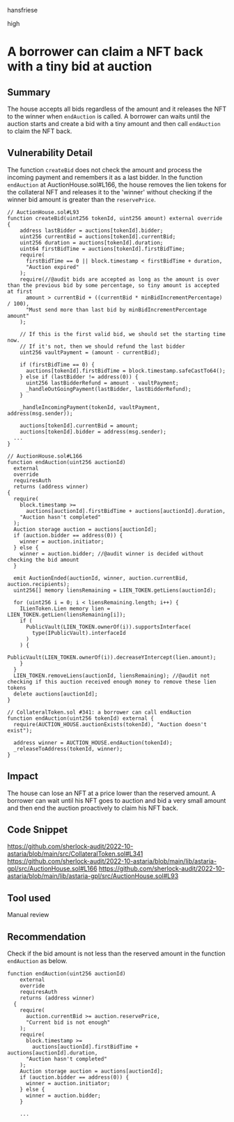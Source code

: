 hansfriese

high

# A borrower can claim a NFT back with a tiny bid at auction

## Summary

The house accepts all bids regardless of the amount and it releases the NFT to the winner when `endAuction` is called.
A borrower can waits until the auction starts and create a bid with a tiny amount and then call `endAuction` to claim the NFT back.

## Vulnerability Detail

The function `createBid` does not check the amount and process the incoming payment and remembers it as a last bidder.
In the function `endAuction` at AuctionHouse.sol#L166, the house removes the lien tokens for the collateral NFT and releases it to the 'winner' without checking if the winner bid amount is greater than the `reservePrice`.

```solidity
// AuctionHouse.sol#L93
function createBid(uint256 tokenId, uint256 amount) external override {
    address lastBidder = auctions[tokenId].bidder;
    uint256 currentBid = auctions[tokenId].currentBid;
    uint256 duration = auctions[tokenId].duration;
    uint64 firstBidTime = auctions[tokenId].firstBidTime;
    require(
      firstBidTime == 0 || block.timestamp < firstBidTime + duration,
      "Auction expired"
    );
    require(//@audit bids are accepted as long as the amount is over than the previous bid by some percentage, so tiny amount is accepted at first
      amount > currentBid + ((currentBid * minBidIncrementPercentage) / 100),
      "Must send more than last bid by minBidIncrementPercentage amount"
    );

    // If this is the first valid bid, we should set the starting time now.
    // If it's not, then we should refund the last bidder
    uint256 vaultPayment = (amount - currentBid);

    if (firstBidTime == 0) {
      auctions[tokenId].firstBidTime = block.timestamp.safeCastTo64();
    } else if (lastBidder != address(0)) {
      uint256 lastBidderRefund = amount - vaultPayment;
      _handleOutGoingPayment(lastBidder, lastBidderRefund);
    }

    _handleIncomingPayment(tokenId, vaultPayment, address(msg.sender));

    auctions[tokenId].currentBid = amount;
    auctions[tokenId].bidder = address(msg.sender);
  ...
}

// AuctionHouse.sol#L166
function endAuction(uint256 auctionId)
  external
  override
  requiresAuth
  returns (address winner)
{
  require(
    block.timestamp >=
      auctions[auctionId].firstBidTime + auctions[auctionId].duration,
    "Auction hasn't completed"
  );
  Auction storage auction = auctions[auctionId];
  if (auction.bidder == address(0)) {
    winner = auction.initiator;
  } else {
    winner = auction.bidder; //@audit winner is decided without checking the bid amount
  }

  emit AuctionEnded(auctionId, winner, auction.currentBid, auction.recipients);
  uint256[] memory liensRemaining = LIEN_TOKEN.getLiens(auctionId);

  for (uint256 i = 0; i < liensRemaining.length; i++) {
    ILienToken.Lien memory lien = LIEN_TOKEN.getLien(liensRemaining[i]);
    if (
      PublicVault(LIEN_TOKEN.ownerOf(i)).supportsInterface(
        type(IPublicVault).interfaceId
      )
    ) {
      PublicVault(LIEN_TOKEN.ownerOf(i)).decreaseYIntercept(lien.amount);
    }
  }
  LIEN_TOKEN.removeLiens(auctionId, liensRemaining); //@audit not checking if this auction received enough money to remove these lien tokens
  delete auctions[auctionId];
}

// CollateralToken.sol #341: a borrower can call endAuction
function endAuction(uint256 tokenId) external {
  require(AUCTION_HOUSE.auctionExists(tokenId), "Auction doesn't exist");

  address winner = AUCTION_HOUSE.endAuction(tokenId);
  _releaseToAddress(tokenId, winner);
}
```

## Impact

The house can lose an NFT at a price lower than the reserved amount.
A borrower can wait until his NFT goes to auction and bid a very small amount and then end the auction proactively to claim his NFT back.

## Code Snippet

https://github.com/sherlock-audit/2022-10-astaria/blob/main/src/CollateralToken.sol#L341
https://github.com/sherlock-audit/2022-10-astaria/blob/main/lib/astaria-gpl/src/AuctionHouse.sol#L166
https://github.com/sherlock-audit/2022-10-astaria/blob/main/lib/astaria-gpl/src/AuctionHouse.sol#L93

## Tool used

Manual review

## Recommendation

Check if the bid amount is not less than the reserved amount in the function `endAuction` as below.

```solidity
function endAuction(uint256 auctionId)
    external
    override
    requiresAuth
    returns (address winner)
  {
    require(
      auction.currentBid >= auction.reservePrice,
      "Current bid is not enough"
    );
    require(
      block.timestamp >=
        auctions[auctionId].firstBidTime + auctions[auctionId].duration,
      "Auction hasn't completed"
    );
    Auction storage auction = auctions[auctionId];
    if (auction.bidder == address(0)) {
      winner = auction.initiator;
    } else {
      winner = auction.bidder;
    }

    ...

```